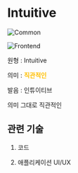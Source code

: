 <d-title>

# Intuitive

</d-title>

<d-label>

<d-inner>

![Common](../2TAT1C/Label_Common.png)

</d-inner>

<d-inner>

![Frontend](../2TAT1C/Label_Frontend.png)

</d-inner>

</d-label>

<d-origin>

원형 : Intuitive

</d-origin>

<d-mean>

의미  : <span style="color:#FFBF00; font-weight:bold;">직관적인</span>

</d-mean>

<d-pronunciation>

발음 : 인튜이티브

</d-pronunciation>

<d-content>

의미 그대로 직관적인

</d-content>

<d-relation>

## 관련 기술

<d-inner>

1. 코드

</d-inner>

<d-inner>

2. 애플리케이션 UI/UX

</d-inner>

</d-relation>
